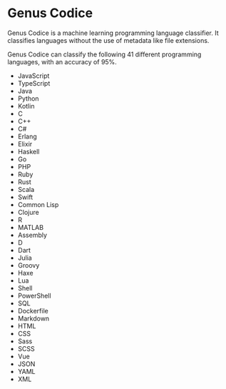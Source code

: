 # Genus Codice

Genus Codice is a machine learning programming language classifier. It classifies languages without the use of metadata like file extensions.

Genus Codice can classify the following 41 different programming languages, with an accuracy of 95%.

- JavaScript
- TypeScript
- Java
- Python
- Kotlin
- C
- C++
- C#
- Erlang
- Elixir
- Haskell
- Go
- PHP
- Ruby
- Rust
- Scala
- Swift
- Common Lisp
- Clojure
- R
- MATLAB
- Assembly
- D
- Dart
- Julia
- Groovy
- Haxe
- Lua
- Shell
- PowerShell
- SQL
- Dockerfile
- Markdown
- HTML
- CSS
- Sass
- SCSS
- Vue
- JSON
- YAML
- XML
